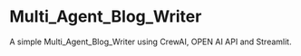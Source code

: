 # Multi_Agent_Blog_Writer

A simple Multi_Agent_Blog_Writer using CrewAI, OPEN AI API and Streamlit.
